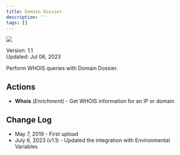 ```yaml
---
title: Domain Dossier
description: ''
tags: []
---
```


![](/img/platform-services/automation-service/app-central/logos/domain-dossier.png)

Version: 1.1  
Updated: Jul 06, 2023

Perform WHOIS queries with Domain Dossier.

## Actions

* **Whois** (*Enrichment*) - Get WHOIS information for an IP or domain

## Change Log

* May 7, 2019 - First upload
* July 6, 2023 (v1.1) - Updated the integration with Environmental Variables
